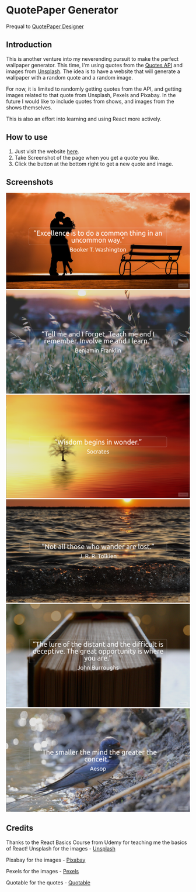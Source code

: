 # QuotePaper Generator
Prequal to [QuotePaper Designer](https://github.com/KrishnarajT/Quotepaper-Designer)

## Introduction

This is another venture into my neverending pursuit to make the perfect wallpaper generator. This time, I'm using quotes from the [Quotes API](https://quotes.rest/) and images from [Unsplash](https://unsplash.com/). The idea is to have a website that will generate a wallpaper with a random quote and a random image.

For now, it is limited to randomly getting quotes from the API, and getting images related to that quote from Unsplash, Pexels and Pixabay. In the future I would like to include quotes from shows, and images from the shows themselves.

This is also an effort into learning and using React more actively.

## How to use

1. Just visit the website [here](https://quotepaper-generator.surge.sh/).
2. Take Screenshot of the page when you get a quote you like.
3. Click the button at the bottom right to get a new quote and image.

## Screenshots

![](./images/quotes1.png)
![](./images/quotes6.png)
![](./images/quotes2.png)
![](./images/quotes3.png)
![](./images/quotes4.png)
![](./images/quotes5.png)
## Credits

Thanks to the React Basics Course from Udemy for teaching me the basics of React!
Unsplash for the images - [Unsplash](https://unsplash.com/)

Pixabay for the images - [Pixabay](https://pixabay.com/)

Pexels for the images - [Pexels](https://www.pexels.com/)

Quotable for the quotes - [Quotable](https://github.com/lukePeavey/quotable)
